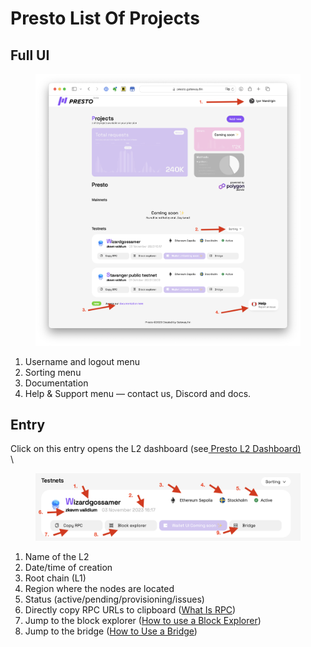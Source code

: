 # Presto List Of Projects

## Full UI

<figure><img src="../../.gitbook/assets/Untitled.png" alt=""><figcaption></figcaption></figure>

1. Username and logout menu
2. Sorting menu
3. Documentation
4. Help & Support menu — contact us, Discord and docs.

## Entry

Click on this entry opens the L2 dashboard (see[ Presto L2 Dashboard)](presto-l2-dashboard.md)\
\


<figure><img src="../../.gitbook/assets/Untitled 1.png" alt=""><figcaption></figcaption></figure>

1. Name of the L2
2. Date/time of creation
3. Root chain (L1)
4. Region where the nodes are located
5. Status (active/pending/provisioning/issues)
6. Directly copy RPC URLs to clipboard ([What Is RPC](../features-for-developers/what-is-rpc.md))
7. Jump to the block explorer ([How to use a Block Explorer](../main-functionality/how-to-use-a-block-explorer.md))
8. Jump to the bridge ([How to Use a Bridge](../main-functionality/how-to-use-a-bridge.md))
